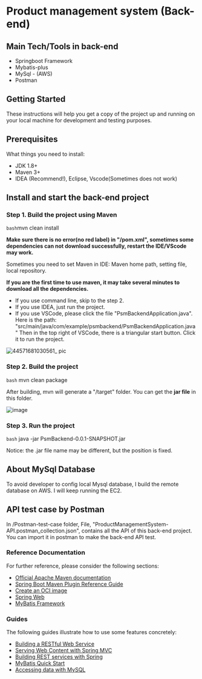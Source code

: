 # Product management system (Back-end)

## Main Tech/Tools in back-end
* Springboot Framework
* Mybatis-plus
* MySql - (AWS)
* Postman

## Getting Started
These instructions will help you get a copy of the project up and running on your local machine for development and testing purposes.

## Prerequisites
What things you need to install:

* JDK 1.8+
* Maven 3+
* IDEA (Recommend!), Eclipse, Vscode(Sometimes does not work)

## Install and start the back-end project

### Step 1. Build the project using Maven

```bash```mvn clean install

**Make sure there is no error(no red label) in "/pom.xml", 
sometimes some dependencies can not download successfully, restart the IDE/VScode may work.**

Sometimes you need to set Maven in IDE: Maven home path, setting file, local repository. 

**If you are the first time to use maven, it may take several minutes to download all the dependencies.**

* If you use command line, skip to the step 2.
* If you use IDEA, just run the project.
* If you use VSCode, please click the file "PsmBackendApplication.java". 
Here is the path: "src/main/java/com/example/psmbackend/PsmBackendApplication.java"
Then in the top right of VSCode, there is a triangular start button. Click it to run the project. 

![44571681030561_ pic](https://user-images.githubusercontent.com/87680634/230778206-6f1f6a5f-6f40-4f7f-a616-bbf60a4682f3.jpg)


### Step 2. Build the project
```bash``` mvn clean package

After building, mvn will generate a "/target" folder. You can get the **jar file** in this folder. 

![image](https://user-images.githubusercontent.com/87680634/230778347-51d7f765-ead2-4551-ab1d-624bc61baaec.png)



### Step 3. Run the project

```bash``` java -jar PsmBackend-0.0.1-SNAPSHOT.jar

Notice: the .jar file name may be different, but the position is fixed. 



## About MySql Database 

To avoid developer to config local Mysql database, I build the remote database on AWS.
I will keep running the EC2. 


## API test case by Postman
In /Postman-test-case folder, File, "ProductManagementSystem-API.postman_collection.json", contains all the API of this back-end project.
You can import it in postman to make the back-end API test. 


### Reference Documentation

For further reference, please consider the following sections:

* [Official Apache Maven documentation](https://maven.apache.org/guides/index.html)
* [Spring Boot Maven Plugin Reference Guide](https://docs.spring.io/spring-boot/docs/2.7.11-SNAPSHOT/maven-plugin/reference/html/)
* [Create an OCI image](https://docs.spring.io/spring-boot/docs/2.7.11-SNAPSHOT/maven-plugin/reference/html/#build-image)
* [Spring Web](https://docs.spring.io/spring-boot/docs/2.7.11-SNAPSHOT/reference/htmlsingle/#web)
* [MyBatis Framework](https://mybatis.org/spring-boot-starter/mybatis-spring-boot-autoconfigure/)

### Guides

The following guides illustrate how to use some features concretely:

* [Building a RESTful Web Service](https://spring.io/guides/gs/rest-service/)
* [Serving Web Content with Spring MVC](https://spring.io/guides/gs/serving-web-content/)
* [Building REST services with Spring](https://spring.io/guides/tutorials/rest/)
* [MyBatis Quick Start](https://github.com/mybatis/spring-boot-starter/wiki/Quick-Start)
* [Accessing data with MySQL](https://spring.io/guides/gs/accessing-data-mysql/)
